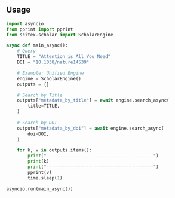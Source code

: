 <!-- ---
!-- Timestamp: 2025-08-15 17:41:47
!-- Author: ywatanabe
!-- File: /home/ywatanabe/proj/SciTeX-Code/src/scitex/scholar/engines/README.md
!-- --- -->

## Usage
``` python
import asyncio
from pprint import pprint
from scitex.scholar import ScholarEngine

async def main_async():
    # Query
    TITLE = "Attention is All You Need"
    DOI = "10.1038/nature14539"

    # Example: Unified Engine
    engine = ScholarEngine()
    outputs = {}

    # Search by Title
    outputs["metadata_by_title"] = await engine.search_async(
        title=TITLE,
    )
     
    # Search by DOI
    outputs["metadata_by_doi"] = await engine.search_async(
        doi=DOI,
    )

    for k, v in outputs.items():
        print("----------------------------------------")
        print(k)
        print("----------------------------------------")
        pprint(v)
        time.sleep(1)

asyncio.run(main_async())
```

<!-- EOF -->